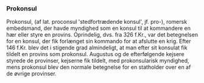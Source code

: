### Prokonsul


Prokonsul, (af lat. proconsul 'stedfortrædende konsul', jf. pro-), romersk embedsmand, der havde myndighed som en konsul til at kommandere en hær eller styre en provins. Oprindelig, dvs. fra 326 f.Kr., var det betegnelsen for en konsul, der fik forlænget sin kommando for at afslutte en krig. Efter 146 f.Kr. blev det i stigende grad almindeligt, at man efter sit konsulat fik tildelt en provins som prokonsul. Augustus og de efterfølgende kejsere styrede de provinser, kejserne fik tildelt, med prokonsularisk myndighed, mens prokonsul blev den normale betegnelse for en statholder over en af de øvrige provinser.
